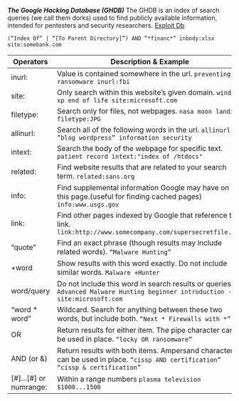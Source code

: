 ***The Google Hacking Database (GHDB)*** The GHDB is an index of search queries (we call them dorks) used to find publicly available information, intended for pentesters and security researchers. [Exploit Db](https://www.exploit-db.com/google-hacking-database)  
```
(“Index Of” | “[To Parent Directory]”) AND “*financ*” inbody:xlsx site:somebank.com
```
Operators | Description & Example
------------ | -------------
inurl: | Value is contained somewhere in the url.  ```preventing ransomware ​inurl:fbi​```
site: | Only search within this website’s given domain. ```windows xp end of life ​site:microsoft.com```
filetype: | Search only for files, not webpages. ```nasa moon landing ​filetype:JPG```
allinurl: | Search all of the following words in the url. ```allinurl: ”blog wordpress”​ information security```
intext: | Search the body of the webpage for specific text. ``` patient record ​intext:"index of /htdocs"```
related: | Find website results that are related to your search term. ```related:sans.org ```
info: | Find supplemental information Google may have on this page.(useful for finding cached pages) ```info:www.usgs.gov```
link: | Find other pages indexed by Google that reference this link. ```link:http://www.somecompany.com/supersecretfile.doc```
“quote” | Find an exact phrase (though results may include related words). ```“Malware Hunting”```
+word | Show results with this word exactly. Do not include similar words. ```Malware +Hunter```
­word/query | Do not include this word in search results or queries. ```​Advanced Malware Hunting ­beginner ­introduction ­site:microsoft.com```
“word * word” | Wildcard. Search for anything between these two words, but include both. ```“Next * Firewalls with *”```
OR | Return results for either item. The pipe character can be used in place. ```“locky OR ransomware”```
AND (or &) | Return results with both items. Ampersand character can be used in place. ```​“cissp AND certification”​  “cissp & certification”```
[#]...[#] or numrange: | Within a range numbers ```plasma television $1000...1500```
